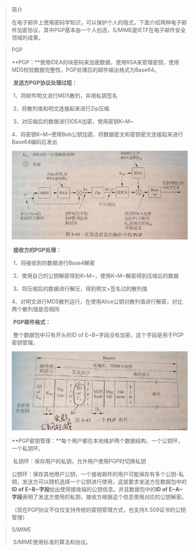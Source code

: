 > 简介
>
> ​		在电子邮件上使用密码学知识，可以保护个人的隐式，下面介绍两种电子邮件加密协议，其中PGP基本由一个人创造，S/MIME是IETF在电子邮件安全领域的成果。

> PGP
>
> ​		**PGP：**使用IDEA的块密码来加密数据，使用RSA来管理密钥，使用MD5校验数据完整性。PGP处理后的邮件输出格式为Base64。
>
> ​		**发送方PGP协议处理过程：**
>
> ​			1、将邮件明文进行MD5散列，并用私钥签名
>
> ​			2、将散列值和明文连接起来进行Zip压缩
>
> ​			3、对压缩后的数据进行IDEA加密，使用密钥K~M~
>
> ​			4、将密钥K~M~使用Bob公钥加密，将数据密文和密钥密文连接起来进行Base64编码后发出
>
> ![image-20210416140058909](image\image-20210416140058909.png)
>
> ​		**接收方的PGP处理：**
>
> ​			1、将接收到的数据进行Base4解密
>
> ​			2、使用自己的公钥解密得到K~M~，使用K~M~解密得到压缩后的数据
>
> ​			3、将压缩后的数据进行解压，得到明文+签名过的散列值
>
> ​			4、对明文进行MD5散列运行，在使用Alice公钥对散列值进行解密，对比两个散列值是否相同
>
> ​		**PGP邮件格式：**
>
> ​			整个数据包中只有开头的ID of E~B~字段没有加密，这个字段是用于PGP密钥管理。
>
> ![image-20210416140727681](image\image-20210416140727681.png)
>
> ​		**PGP密钥管理：**每个用户都在本地维护两个数据结构，一个公钥环，一个私钥环。
>
> ​			私钥环：保存用户的私钥，允许用户使用PGP时切换私钥
>
> ​			公钥环：保存其他用户公钥，一个接收邮件的用户可能保存有多个公钥-私钥，发送方可以随机选择一个公钥进行使用，这就要求发送方在数据包中的**ID of E~B~字段**给出使用接收端的公钥信息。并且数据包中的**ID of E~A~字段**表明了发送方使用的私钥，接收方根据这个信息使用对应的公钥解密。
>
> ​		（现在PGP协议不仅仅支持传统的密钥管理方式，也支持X.509证书的公钥管理）

> S/MIME
>
> ​		S/MIME使用标准的算法和协议。